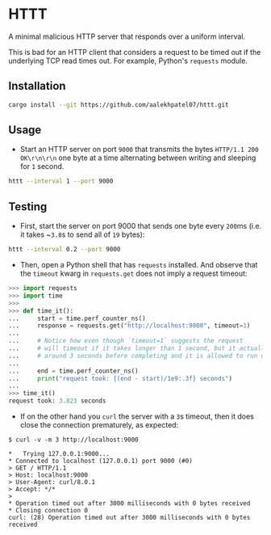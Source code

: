 # HTTT

A minimal malicious HTTP server that responds over a uniform interval. 

This is bad for an HTTP client that considers a request to be timed out if the underlying
TCP read times out. For example, Python's `requests` module.

## Installation

```sh
cargo install --git https://github.com/aalekhpatel07/httt.git
```

## Usage

- Start an HTTP server on port `9000` that transmits the bytes `HTTP/1.1 200 OK\r\n\r\n`  one byte at a time alternating between writing and sleeping for `1` second.

```sh
httt --interval 1 --port 9000
```

## Testing

- First, start the server on port 9000 that sends one byte every `200`ms (i.e. it takes ~`3.8`s to send all of `19` bytes):
```sh
httt --interval 0.2 --port 9000
```

- Then, open a Python shell that has `requests` installed. And observe that the `timeout` kwarg in `requests.get` does not imply a request timeout:
```python
>>> import requests
>>> import time
>>>
>>> def time_it():
...     start = time.perf_counter_ns()
...     response = requests.get("http://localhost:9000", timeout=1)
...
...     # Notice how even though `timeout=1` suggests the request 
...     # will timeout if it takes longer than 1 second, but it actually takes 
...     # around 3 seconds before completing and it is allowed to run uninterrupted.
...
...     end = time.perf_counter_ns()
...     print("request took: {(end - start)/1e9:.3f} seconds")
...
>>> time_it()
request took: 3.823 seconds
```

- If on the other hand you `curl` the server with a `3`s timeout, then it does close the connection prematurely, as expected:
```
$ curl -v -m 3 http://localhost:9000

*   Trying 127.0.0.1:9000...
* Connected to localhost (127.0.0.1) port 9000 (#0)
> GET / HTTP/1.1
> Host: localhost:9000
> User-Agent: curl/8.0.1
> Accept: */*
>
* Operation timed out after 3000 milliseconds with 0 bytes received
* Closing connection 0
curl: (28) Operation timed out after 3000 milliseconds with 0 bytes received
```
